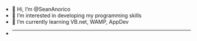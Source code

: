 - 👋 Hi, I’m @SeanAnorico
- 👀 I’m interested in developing my programming skills
- 🌱 I’m currently learning VB.net, WAMP, AppDev
- *****************************************************


<!---
SeanAnorico/SeanAnorico is a ✨ special ✨ repository because its `README.md` (this file) appears on your GitHub profile.
You can click the Preview link to take a look at your changes.
--->
